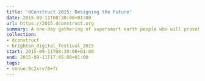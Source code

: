```yaml
---
title: 'dConstruct 2015: Designing the Future'
date: 2015-09-11T08:30:00+01:00
url: https://2015.dconstruct.org
summary: A one-day gathering of supersmart earth people who will provoke, entertain and stimulate you with their thoughts on this year’s theme of “Designing the Future”
collection:
- dconstruct
- brighton_digital_festival_2015
start: 2015-09-11T08:30:00+01:00
end: 2015-09-11T17:45:00+01:00
tags:
- venue:9c2xrvf6+fr
---
```

